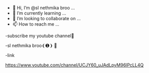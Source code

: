- 👋 Hi, I’m @sl nethmika broo ...
- 🌱 I’m currently learning ...
- 💞️ I’m looking to collaborate on ...
- 📫 How to reach me ...

-subscribe my youtube channel💚

-sl nethmika broo❨➊❩ 💜

-link

https://www.youtube.com/channel/UCJY60_uJAdLpyM96lPcLL4Q
